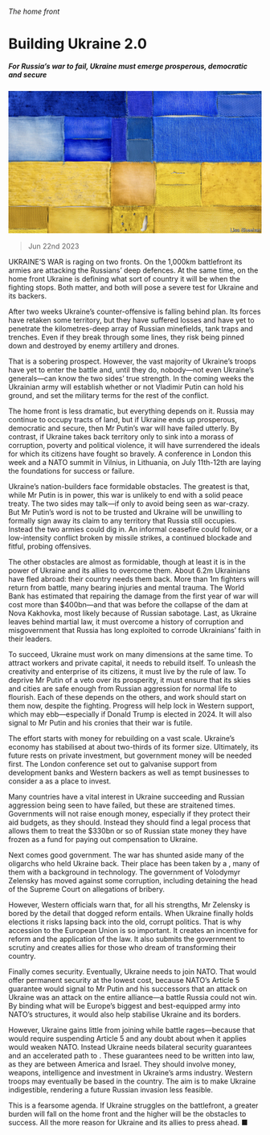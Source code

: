 ###### The home front

# Building Ukraine 2.0 

##### For Russia’s war to fail, Ukraine must emerge prosperous, democratic and secure 

![image](images/20230624_LDD003.jpg) 

> Jun 22nd 2023 

UKRAINE’S WAR is raging on two fronts. On the 1,000km battlefront its armies are attacking the Russians’ deep defences. At the same time, on the home front Ukraine is defining what sort of country it will be when the fighting stops. Both matter, and both will pose a severe test for Ukraine and its backers.

After two weeks Ukraine’s counter-offensive is falling behind plan. Its forces have retaken some territory, but they have suffered losses and have yet to penetrate the kilometres-deep array of Russian minefields, tank traps and trenches. Even if they break through some lines, they risk being pinned down and destroyed by enemy artillery and drones. 

That is a sobering prospect. However, the vast majority of Ukraine’s troops have yet to enter the battle and, until they do, nobody—not even Ukraine’s generals—can know the two sides’ true strength. In the coming weeks the Ukrainian army will establish whether or not Vladimir Putin can hold his ground, and set the military terms for the rest of the conflict.


The home front is less dramatic, but everything depends on it. Russia may continue to occupy tracts of land, but if Ukraine ends up prosperous, democratic and secure, then Mr Putin’s war will have failed utterly. By contrast, if Ukraine takes back territory only to sink into a morass of corruption, poverty and political violence, it will have surrendered the ideals for which its citizens have fought so bravely. A conference in London this week and a NATO summit in Vilnius, in Lithuania, on July 11th-12th are laying the foundations for success or failure.

Ukraine’s nation-builders face formidable obstacles. The greatest is that, while Mr Putin is in power, this war is unlikely to end with a solid peace treaty. The two sides may talk—if only to avoid being seen as war-crazy. But Mr Putin’s word is not to be trusted and Ukraine will be unwilling to formally sign away its claim to any territory that Russia still occupies. Instead the two armies could dig in. An informal ceasefire could follow, or a low-intensity conflict broken by missile strikes, a continued blockade and fitful, probing offensives. 

The other obstacles are almost as formidable, though at least it is in the power of Ukraine and its allies to overcome them. About 6.2m Ukrainians have fled abroad: their country needs them back. More than 1m fighters will return from battle, many bearing injuries and mental trauma. The World Bank has estimated that repairing the damage from the first year of war will cost more than $400bn—and that was before the collapse of the dam at Nova Kakhovka, most likely because of Russian sabotage. Last, as Ukraine leaves behind martial law, it must overcome a history of corruption and misgovernment that Russia has long exploited to corrode Ukrainians’ faith in their leaders.

To succeed, Ukraine must work on many dimensions at the same time. To attract workers and private capital, it needs to rebuild itself. To unleash the creativity and enterprise of its citizens, it must live by the rule of law. To deprive Mr Putin of a veto over its prosperity, it must ensure that its skies and cities are safe enough from Russian aggression for normal life to flourish. Each of these depends on the others, and work should start on them now, despite the fighting. Progress will help lock in Western support, which may ebb—especially if Donald Trump is elected in 2024. It will also signal to Mr Putin and his cronies that their war is futile.

The effort starts with money for rebuilding on a vast scale. Ukraine’s economy has stabilised at about two-thirds of its former size. Ultimately, its future rests on private investment, but government money will be needed first. The London conference set out to galvanise support from development banks and Western backers as well as tempt businesses to consider a  as a place to invest.

Many countries have a vital interest in Ukraine succeeding and Russian aggression being seen to have failed, but these are straitened times. Governments will not raise enough money, especially if they protect their aid budgets, as they should. Instead they should find a legal process that allows them to treat the $330bn or so of Russian state money they have frozen as a fund for paying out compensation to Ukraine.

Next comes good government. The war has shunted aside many of the oligarchs who held Ukraine back. Their place has been taken by a , many of them with a background in technology. The government of Volodymyr Zelensky has moved against some corruption, including detaining the head of the Supreme Court on allegations of bribery. 

However, Western officials warn that, for all his strengths, Mr Zelensky is bored by the detail that dogged reform entails. When Ukraine finally holds elections it risks lapsing back into the old, corrupt politics. That is why accession to the European Union is so important. It creates an incentive for reform and the application of the law. It also submits the government to scrutiny and creates allies for those who dream of transforming their country.

Finally comes security. Eventually, Ukraine needs to join NATO. That would offer permanent security at the lowest cost, because NATO’s Article 5 guarantee would signal to Mr Putin and his successors that an attack on Ukraine was an attack on the entire alliance—a battle Russia could not win. By binding what will be Europe’s biggest and best-equipped army into NATO’s structures, it would also help stabilise Ukraine and its borders. 

However, Ukraine gains little from joining while battle rages—because that would require suspending Article 5 and any doubt about when it applies would weaken NATO. Instead Ukraine needs bilateral security guarantees and an accelerated path to . These guarantees need to be written into law, as they are between America and Israel. They should involve money, weapons, intelligence and investment in Ukraine’s arms industry. Western troops may eventually be based in the country. The aim is to make Ukraine indigestible, rendering a future Russian invasion less feasible. 

This is a fearsome agenda. If Ukraine struggles on the battlefront, a greater burden will fall on the home front and the higher will be the obstacles to success. All the more reason for Ukraine and its allies to press ahead. ■


